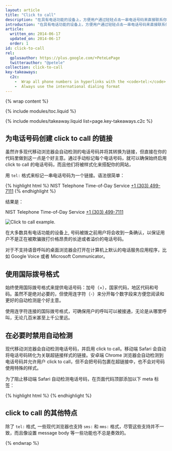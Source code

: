 ```yaml
---
layout: article
title: "Click to call"
description: "在具有电话功能的设备上，方便用户通过轻轻点击一串电话号码来直接联系你，这通常被称作 Click to call。"
introduction: "在具有电话功能的设备上，方便用户通过轻轻点击一串电话号码来直接联系你，这通常被称作 Click to call。"
article:
  written_on: 2014-06-17
  updated_on: 2014-06-17
  order: 1
id: click-to-call
rel:
  gplusauthor: https://plus.google.com/+PeteLePage
  twitterauthor: "@petele"
collection: click-to-call
key-takeaways:
  c2c: 
    -  Wrap all phone numbers in hyperlinks with the <code>tel:</code> schema
    -  Always use the international dialing format
---
```


{% wrap content %}
<style type="text/css">
  img.center {
    display: block;
    margin-left: auto;
    margin-right: auto;
  }
</style>

{% include modules/toc.liquid %}

{% include modules/takeaway.liquid list=page.key-takeaways.c2c %}

## 为电话号码创建 click to call 的链接

虽然许多现代移动浏览器会自动检测的电话号码并将其转换为链接，但直接在你的代码里做到这一点是个好主意。通过手动标记每个电话号码，就可以确保始终启用 click to call 的电话号码，而且他们将被样式化来搭配你的网站，

用 `tel:` 格式来标记一串电话号码为一个链接。语法很简单：

{% highlight html %}
NIST Telephone Time-of-Day Service <a href="tel:+1-303-499-7111">+1 (303) 499-7111</a>
{% endhighlight %}

结果是：

NIST Telephone Time-of-Day Service <a href="tel:+1-303-499-7111">+1 (303) 499-7111</a>

<img src="images/click-to-call_framed.jpg" class="center" alt="Click to call example.">

在大多数具有电话功能的设备上, 号码被拨之前用户将会收到一条确认，以保证用户不是正在被欺骗拨打价格昂贵的长途或者溢价的电话号码。

对于不支持语音呼叫的桌面浏览器会打开在计算机上默认的电话服务应用程序，比如 Google Voice 或者 Microsoft Communicator。

## 使用国际拨号格式

始终使用国际拨号格式来提供电话号码：加号（+），国家代码，地区代码和号码。虽然不是绝对必要的，但使用连字符（-）来分开每个数字段来方便您阅读和更好的自动检测是个好主意。

使用连字符连接的国际拨号格式，可确保用户的呼叫可以被接通，无论是从哪里呼叫，无论几百米甚至上千公里远。

## 在必要时禁用自动检测

现代移动浏览器会自动检测电话号码，并启用 click to call。移动端 Safari 会自动将电话号码转化为关联超链接样式的链接。安卓端 Chrome 浏览器会自动检测到电话号码并允许用户 click to call，但不会把号码包裹在超链接中，也不会对号码使用特殊的样式。

为了阻止移动端 Safari 自动检测电话号码，在页面代码顶部添加以下 meta 标签：

{% highlight html %}
<meta name="format-detection" content="telephone=no">
{% endhighlight %}

## click to call 的其他特点

除了 `tel:` 格式, 一些现代浏览器也支持 `sms:` 和 `mms:` 格式，尽管这些支持并不一致，而且像设置 message body 等一些功能也不总是奏效的。

{% endwrap %}
